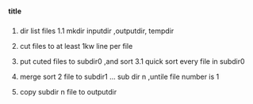 #### title
#####
1. dir list files
1.1 mkdir inputdir ,outputdir, tempdir

2. cut files to at least  1kw line per file
3. put cuted files to subdir0 ,and sort
   3.1 quick sort every file in subdir0
4. merge sort 2 file to subdir1 ... sub dir n ,untile file number is 1
5. copy subdir n file to outputdir

